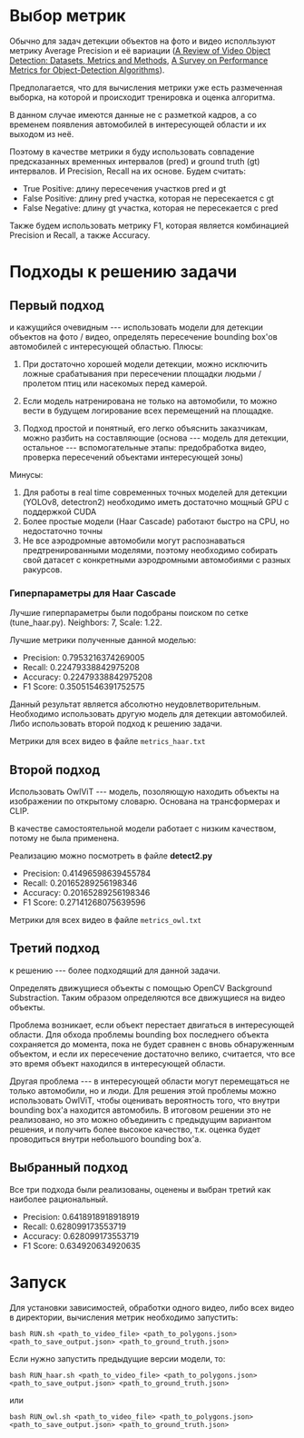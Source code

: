 # Выбор метрик

Обычно для задач детекции объектов на фото и видео исполльзуют метрику Average Precision и её вариации ([A Review of Video Object Detection: Datasets, Metrics and Methods](https://www.mdpi.com/2076-3417/10/21/7834), [A Survey on Performance Metrics for Object-Detection Algorithms](https://www.researchgate.net/publication/343194514_A_Survey_on_Performance_Metrics_for_Object-Detection_Algorithms)). 

Предполагается, что для вычисления метрики уже есть размеченная выборка, на которой и происходит тренировка и оценка алгоритма.

В данном случае имеются данные не с разметкой кадров, а со временем появления автомобилей в интересующей области и их выходом из неё.

Поэтому в качестве метрики я буду использовать совпадение предсказанных временных интервалов (pred) и ground truth (gt) интервалов. И Precision, Recall на их основе. Будем считать:

* True Positive: длину пересечения участков pred и gt
* False Positive: длину pred участка, которая не пересекается с gt
* False Negative: длину gt участка, которая не пересекается с pred

Также будем использовать метрику F1, которая является комбинацией Precision и Recall, а также Accuracy.

# Подходы к решению задачи

## Первый подход

и кажущийся очевидным --- использовать модели для детекции объектов на фото / видео, определять пересечение bounding box'ов автомобилей с интересующей областью. Плюсы:

1. При достаточно хорошей модели детекции, можно исключить ложные срабатывания при пересечении площадки людьми / пролетом птиц или насекомых перед камерой.

2. Если модель натренирована не только на автомобили, то можно вести в будущем логирование всех перемещений на площадке.

3. Подход простой и понятный, его легко объяснить заказчикам, можно разбить на составляющие (основа --- модель для детекции, остальное --- вспомогательные этапы: предобработка видео, проверка пересечений объектами интересующей зоны)

Минусы:

1. Для работы в real time современных точных моделей для детекции (YOLOv8, detectron2) необходимо иметь достаточно мощный GPU с поддержкой CUDA
2. Более простые модели (Haar Cascade) работают быстро на CPU, но недостаточно точны
3. Не все аэродромные автомобили могут распознаваться предтренированными моделями, поэтому необходимо собирать свой датасет с конкретными аэродромными автомобиями с разных ракурсов.

### Гиперпараметры для Haar Cascade

Лучшие гиперпараметры были подобраны поиском по сетке (tune_haar.py). Neighbors: 7, Scale: 1.22.

Лучшие метрики полученные данной моделью:

* Precision: 0.7953216374269005
* Recall: 0.22479338842975208
* Accuracy: 0.22479338842975208
* F1 Score: 0.35051546391752575

Данный результат является абсолютно неудовлетворительным. Необходимо использовать другую модель для детекции автомобилей. Либо использовать второй подход к решению задачи.

Метрики для всех видео в файле ```metrics_haar.txt```

## Второй подход

Использовать OwlViT --- модель, позоляющую находить объекты на изображении по открытому словарю. Основана на трансформерах и CLIP.

В качестве самостоятельной модели работает с низким качеством, потому не была применена.

Реализацию можно посмотреть в файле **detect2.py**

* Precision: 0.41496598639455784
* Recall: 0.20165289256198346
* Accuracy: 0.20165289256198346
* F1 Score: 0.27141268075639596

Метрики для всех видео в файле ```metrics_owl.txt```

## Третий подход 

к решению --- более подходящий для данной задачи. 

Определять движущиеся объекты с помощью OpenCV Background Substraction. Таким образом определяются все движущиеся на видео объекты.

Проблема возникает, если объект перестает двигаться в интересующей области. Для обхода проблемы bounding box последнего объекта сохраняется до момента, пока не будет сравнен с вновь обнаруженным объектом, и если их пересечение достаточно велико, считается, что все это время объект находился в интересующей области.

Другая проблема --- в интересующей области могут перемещаться не только автомобили, но и люди. Для решения этой проблемы можно использовать OwlViT, чтобы оценивать вероятность того, что внутри bounding box'а находится автомобиль. В итоговом решении это не реализовано, но это можно объединить с предыдущим вариантом решения, и получить более высокое качество, т.к. оценка будет проводиться внутри небольшого bounding box'а.

## Выбранный подход

Все три подхода были реализованы, оценены и выбран третий как наиболее рациональный.

* Precision: 0.6418918918918919
* Recall: 0.628099173553719
* Accuracy: 0.628099173553719
* F1 Score: 0.634920634920635

# Запуск

Для установки зависимостей, обработки одного видео, либо всех видео в директории, вычисления метрик необходимо запустить:

```
bash RUN.sh <path_to_video_file> <path_to_polygons.json> <path_to_save_output.json> <path_to_ground_truth.json>
```

Если нужно запустить предыдущие версии модели, то:

```
bash RUN_haar.sh <path_to_video_file> <path_to_polygons.json> <path_to_save_output.json> <path_to_ground_truth.json>
```

или

```
bash RUN_owl.sh <path_to_video_file> <path_to_polygons.json> <path_to_save_output.json> <path_to_ground_truth.json>
```